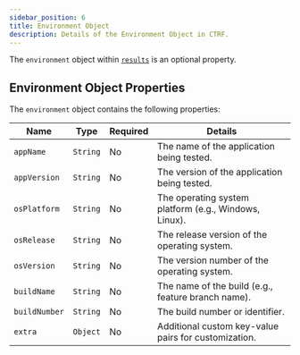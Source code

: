 ```yaml
---
sidebar_position: 6
title: Environment Object
description: Details of the Environment Object in CTRF.
---
```


The `environment` object within [`results`](/docs/schema/results) is an optional property.

## Environment Object Properties

The `environment` object contains the following properties:

| Name           | Type     | Required | Details                                                      |
|----------------|----------|----------|--------------------------------------------------------------|
| `appName`      | `String` | No       | The name of the application being tested.                    |
| `appVersion`   | `String` | No       | The version of the application being tested.                 |
| `osPlatform`   | `String` | No       | The operating system platform (e.g., Windows, Linux).        |
| `osRelease`    | `String` | No       | The release version of the operating system.                 |
| `osVersion`    | `String` | No       | The version number of the operating system.                  |
| `buildName`    | `String` | No       | The name of the build (e.g., feature branch name).           |
| `buildNumber`  | `String` | No       | The build number or identifier.                              |
| `extra`        | `Object` | No       | Additional custom key-value pairs for customization.         |
